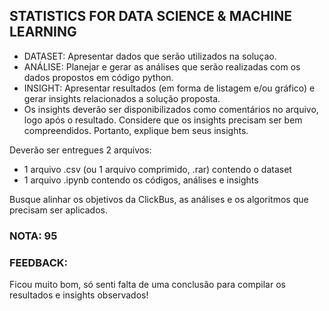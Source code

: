 ## STATISTICS FOR DATA SCIENCE & MACHINE LEARNING

- DATASET: Apresentar dados que serão utilizados na soluçao.
- ANÁLISE: Planejar e gerar as análises que serão realizadas com os dados propostos em código python.
- INSIGHT: Apresentar resultados (em forma de listagem e/ou gráfico) e gerar insights relacionados a solução proposta.
- Os insights deverão ser disponibilizados como comentários no arquivo, logo após o resultado. Considere que os insights precisam ser bem compreendidos. Portanto, explique bem seus insights.

Deverão ser entregues 2 arquivos:
- 1 arquivo .csv (ou 1 arquivo comprimido, .rar) contendo o dataset
- 1 arquivo .ipynb contendo os códigos, análises e insights

Busque alinhar os objetivos da ClickBus, as análises e os algoritmos que precisam ser aplicados. 

### NOTA: 95

### FEEDBACK:

Ficou muito bom, só senti falta de uma conclusão para compilar os resultados e insights observados!
